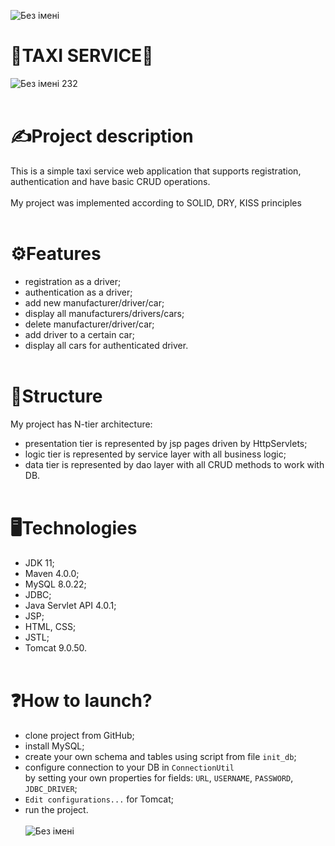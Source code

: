 ![Без імені](https://user-images.githubusercontent.com/116820316/227710619-fd5bbecc-57fe-431e-8585-235f33564569.png)
# 🚕TAXI SERVICE🚕
![Без імені 232](https://user-images.githubusercontent.com/116820316/227710680-96fc0cc1-0a01-442f-9994-86e3d356295c.png)
<br></br>
# ✍️Project description
This is a simple taxi service web application that supports registration, authentication and have basic CRUD operations. <br></br>
My project was implemented according to SOLID, DRY, KISS principles 
<br></br>
# ⚙️Features
* registration as a driver;
* authentication as a driver;
* add new manufacturer/driver/car;
* display all manufacturers/drivers/cars;
* delete manufacturer/driver/car;
* add driver to a certain car;
* display all cars for authenticated driver.
<br></br>
# 🧱Structure
My project has N-tier architecture:
* presentation tier is represented by jsp pages driven by HttpServlets;
* logic tier is represented by service layer with all business logic;
* data tier is represented by dao layer with all CRUD methods to work with DB.
<br></br>
# 🖥️Technologies
* JDK 11;
* Maven 4.0.0;
* MySQL 8.0.22;
* JDBC;
* Java Servlet API 4.0.1;
* JSP;
* HTML, CSS;
* JSTL;
* Tomcat 9.0.50.
<br></br>
# ❓How to launch?
* clone project from GitHub;
* install MySQL;
* create your own schema and tables using script from file `init_db`;
* configure connection to your DB in `ConnectionUtil`<br>
  by setting your own properties for fields: `URL`, `USERNAME`, `PASSWORD`, `JDBC_DRIVER`;
* `Edit configurations...` for Tomcat;
* run the project.
<br></br>
![Без імені](https://user-images.githubusercontent.com/116820316/227710695-0537c9d5-1054-4eb2-a41b-1e8404730276.png)
